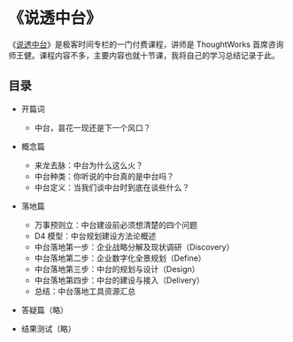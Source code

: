 # 《说透中台》

《[说透中台](http://gk.link/a/11wKQ)》是极客时间专栏的一门付费课程，讲师是 ThoughtWorks 首席咨询师王健。课程内容不多，主要内容也就十节课，我将自己的学习总结记录于此。

## 目录

- 开篇词

  - 中台，昙花一现还是下一个风口？

- 概念篇

  - 来龙去脉：中台为什么这么火？
  - 中台种类：你听说的中台真的是中台吗？
  - 中台定义：当我们谈中台时到底在谈些什么？

- 落地篇

  - 万事预则立：中台建设前必须想清楚的四个问题
  - D4 模型：中台规划建设方法论概述
  - 中台落地第一步：企业战略分解及现状调研（Discovery）
  - 中台落地第二步：企业数字化全景规划（Define）
  - 中台落地第三步：中台的规划与设计（Design）
  - 中台落地第四步：中台的建设与接入（Delivery）
  - 总结：中台落地工具资源汇总

- 答疑篇（略）

- 结果测试（略）
